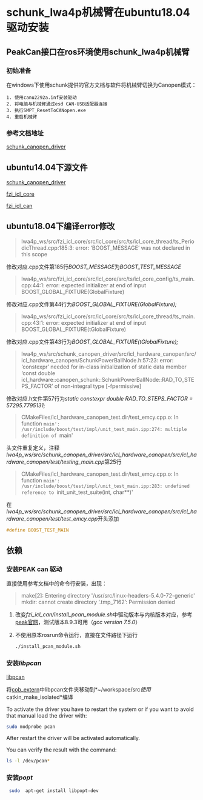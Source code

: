 # schunk_lwa4p机械臂在ubuntu18.04驱动安装

## PeakCan接口在ros环境使用schunk_lwa4p机械臂

### 初始准备
在windows下使用schunk提供的官方文档与软件将机械臂切换为Canopen模式：

	1. 使用canu2292a.inf安装驱动
	2. 将电脑与机械臂通过esd CAN-USB适配器连接
	3. 执行SMPT_ResetToCANopen.exe
	4. 重启机械臂

### 参考文档地址
[schunk_canopen_driver](https://github.com/fzi-forschungszentrum-informatik/schunk_canopen_driver)

## ubuntu14.04下源文件

[schunk_canopen_driver](https://github.com/fzi-forschungszentrum-informatik/schunk_canopen_driver)

[fzi_icl_core](https://github.com/fzi-forschungszentrum-informatik/fzi_icl_core)

[fzi_icl_can](https://github.com/fzi-forschungszentrum-informatik/fzi_icl_can)



## ubuntu18.04下编译error修改

> lwa4p_ws/src/fzi_icl_core/src/icl_core/src/ts/icl_core_thread/ts_PeriodicThread.cpp:185:3: error: ‘BOOST_MESSAGE’ was not declared in this scope

修改对应.cpp文件第185行*BOOST_MESSAGE*为*BOOST_TEST_MESSAGE*

> lwa4p_ws/src/fzi_icl_core/src/icl_core/src/ts/icl_core_config/ts_main.cpp:44:1: error: expected initializer at end of input
>  BOOST_GLOBAL_FIXTURE(GlobalFixture)

修改对应.cpp文件第44行为*BOOST_GLOBAL_FIXTURE(GlobalFixture);*

> lwa4p_ws/src/fzi_icl_core/src/icl_core/src/ts/icl_core_thread/ts_main.cpp:43:1: error: expected initializer at end of input
>  BOOST_GLOBAL_FIXTURE(tGlobalFixture)

修改对应.cpp文件第43行为*BOOST_GLOBAL_FIXTURE(tGlobalFixture);*

> lwa4p_ws/src/schunk_canopen_driver/src/icl_hardware_canopen/src/icl_hardware_canopen/SchunkPowerBallNode.h:57:23: error: ‘constexpr’ needed for in-class initialization of static data member ‘const double icl_hardware::canopen_schunk::SchunkPowerBallNode::RAD_TO_STEPS_FACTOR’ of non-integral type [-fpermissive]

修改对应.h文件第57行为*static constexpr double RAD_TO_STEPS_FACTOR = 57295.7795131;*

> CMakeFiles/icl_hardware_canopen_test.dir/test_emcy.cpp.o: In function `main':
> /usr/include/boost/test/impl/unit_test_main.ipp:274: multiple definition of `main'

头文件重复定义，注释*lwa4p_ws/src/schunk_canopen_driver/src/icl_hardware_canopen/src/icl_hardware_canopen/test/testing_main.cpp*第25行

> CMakeFiles/icl_hardware_canopen_test.dir/test_emcy.cpp.o: In function `main':
> /usr/include/boost/test/impl/unit_test_main.ipp:283: undefined reference to `init_unit_test_suite(int, char**)'

在*lwa4p_ws/src/schunk_canopen_driver/src/icl_hardware_canopen/src/icl_hardware_canopen/test/test_emcy.cpp*开头添加

```c++
#define BOOST_TEST_MAIN
```



## 依赖

### 安装PEAK can 驱动

直接使用参考文档中的命令行安装，出现：

> make[2]: Entering directory '/usr/src/linux-headers-5.4.0-72-generic' mkdir: cannot create directory ‘.tmp_7162’: Permission denied

1. 改变*fzi_icl_can/install_pcan_module.sh*中驱动版本与内核版本对应，参考[peak官网](https://www.peak-system.com/fileadmin/media/linux/index.htm)，测试版本8.9.3可用（*gcc version 7.5.0*）

2. 不使用原本rosrun命令运行，直接在文件路径下运行
	```bash
    ./install_pcan_module.sh
   ```



### 安装*libpcan*

[libpcan](http://wiki.ros.org/libpcan)

将[cob_extern](https://github.com/ipa320/cob_extern)中libpcan文件夹移动到*~/workspace/src*使用*catkin_make_isolated*编译


To activate the driver you have to restart the system or if you want to avoid that manual load the driver with:


  ```bash
  sudo modprobe pcan
  ```


  After restart the driver will be activated automatically.

  You can verify the result with the command:


  ```bash
  ls -l /dev/pcan*
  ```
### 安装*popt*

```bash
 sudo  apt-get install libpopt-dev
```










